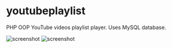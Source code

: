 # youtubeplaylist

PHP OOP YouTube videos playlist player. 
Uses MySQL database.

![screenshot](https://github.com/wilwad/youtubeplaylist/blob/master/screen1.png?raw=true)
![screenshot](https://github.com/wilwad/youtubeplaylist/blob/master/screen2.png?raw=true)
